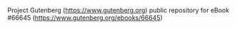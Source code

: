 Project Gutenberg (https://www.gutenberg.org) public repository for
eBook #66645 (https://www.gutenberg.org/ebooks/66645)
